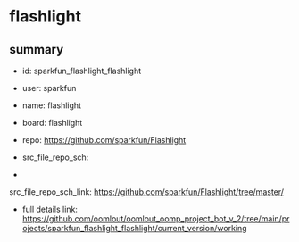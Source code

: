 # flashlight
 
## summary 
* id: sparkfun_flashlight_flashlight
* user: sparkfun
* name: flashlight
* board: flashlight
* repo: https://github.com/sparkfun/Flashlight



* src_file_repo_sch: 
*
 src_file_repo_sch_link: https://github.com/sparkfun/Flashlight/tree/master/
* full details link: https://github.com/oomlout/oomlout_oomp_project_bot_v_2/tree/main/projects/sparkfun_flashlight_flashlight/current_version/working  






